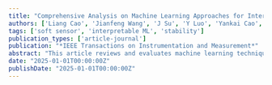 ```yaml
---
title: "Comprehensive Analysis on Machine Learning Approaches for Interpretable and Stable Soft Sensors"
authors: ['Liang Cao', 'Jianfeng Wang', 'J Su', 'Y Luo', 'Yankai Cao', 'RD Braatz', 'B Gopaluni']
tags: ['soft sensor', 'interpretable ML', 'stability']
publication_types: ['article-journal']
publication: "*IEEE Transactions on Instrumentation and Measurement*"
abstract: "This article reviews and evaluates machine learning techniques for building interpretable and stable soft sensors, comparing multiple architectures on industrial benchmarks."
date: "2025-01-01T00:00:00Z"
publishDate: "2025-01-01T00:00:00Z"
---
```

